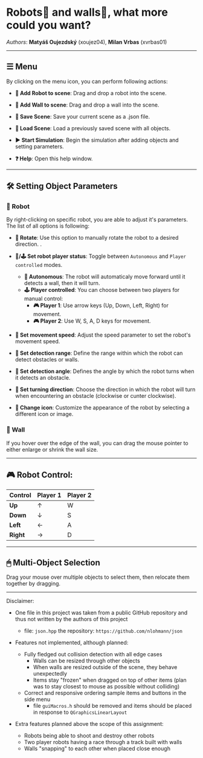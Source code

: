 # **Robots🤖 and walls🧱, what more could you want?**

*Authors*: **Matyáš Oujezdský** (xoujez04), **Milan Vrbas** (xvrbas01)

---

## **☰ Menu**
By clicking on the menu icon, you can perform following actions:

- **🤖 Add Robot to scene**: Drag and drop a robot into the scene.
  
- **🧱 Add Wall to scene**: Drag and drop a wall into the scene.

- **💾 Save Scene**: Save your current scene as a .json file.

- **📂 Load Scene**: Load a previously saved scene with all objects.

- **▶️ Start Simulation**: Begin the simulation after adding objects and setting parameters.

- **❓ Help**: Open this help window.

---

## **🛠 Setting Object Parameters**
### **🤖 Robot**
By right-clicking on specific robot, you are able to adjust it's parameters. The list of all options is following:
- **🔄 Rotate**: Use this option to manually rotate the robot to a desired direction.
.
- **🤖/🕹 Set robot player status**: Toggle between `Autonomous` and `Player controlled` modes.
    - **🤖 Autonomous**: The robot will automaticaly move forward until it detects a wall, then it will turn.
    - **🕹 Player controlled**: You can choose between two players for manual control:
      - **🎮 Player 1**: Use arrow keys (Up, Down, Left, Right) for movement.
      - **🎮 Player 2**: Use W, S, A, D keys for movement.

- **🚀 Set movement speed**: Adjust the speed parameter to set the robot's movement speed.

- **📏 Set detection range**: Define the range within which the robot can detect obstacles or walls.

- **📐 Set detection angle**: Defines the angle by which the robot turns when it detects an obstacle.

- **🔀 Set turning direction**: Choose the direction in which the robot will turn when encountering an obstacle (clockwise or cunter clockwise).

- **🎨 Change icon**: Customize the appearance of the robot by selecting a different icon or image.

### **🧱 Wall**
If you hover over the edge of the wall, you can drag the mouse pointer to either enlarge or shrink the wall size.

---

## **🎮 Robot Control:**
| Control     | Player 1 | Player 2  |
|-------------|----------|-----------|
| **Up**      | ↑        | W         |
| **Down**    | ↓        | S         |
| **Left**    | ←        | A         |
| **Right**   | →        | D         |

---

## 🖱 **Multi-Object Selection**
Drag your mouse over multiple objects to select them, then relocate them together by dragging.

---------------------------------------------------------------------------------------------------------------

Disclaimer:
- One file in this project was taken from a public GitHub repository and thus not written by the authors of this project
    - file: `json.hpp` the repository: `https://github.com/nlohmann/json`

- Features not implemented, although planned:
    - Fully fledged out collision detection with all edge cases
        - Walls can be resized through other objects
        - When walls are resized outside of the scene, they behave unexpectedly
        - Items stay "frozen" when dragged on top of other items (plan was to stay closest to mouse as possible without colliding)
    - Correct and responsive ordering sample items and buttons in the side menu
        - file `guiMacros.h` should be removed and items should be placed in response to `QGraphicsLinearLayout`

- Extra features planned above the scope of this assignment:
    - Robots being able to shoot and destroy other robots
    - Two player robots having a race through a track built with walls
    - Walls "snapping" to each other when placed close enough
